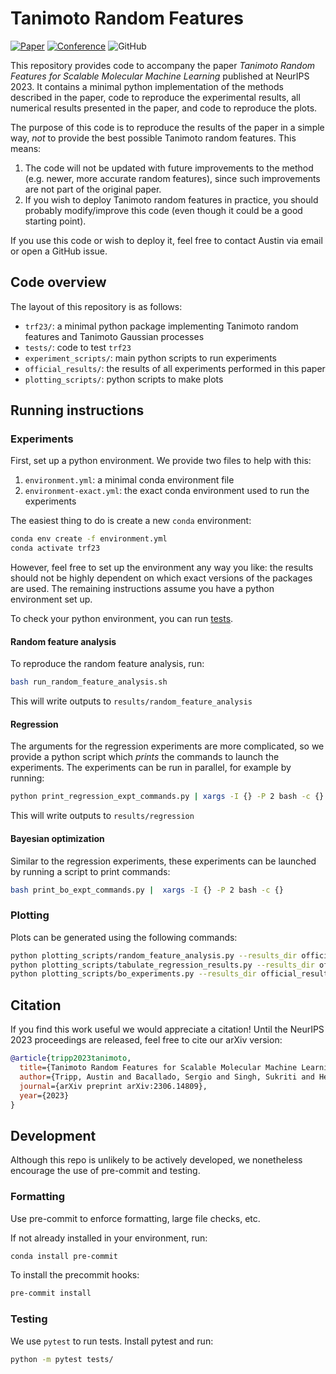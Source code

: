 # Tanimoto Random Features

[![Paper](http://img.shields.io/badge/paper-arxiv.2306.14809-B31B1B.svg)](https://arxiv.org/abs/2306.14809)
[![Conference](http://img.shields.io/badge/NeurIPS-2023-4b44ce.svg)]()
![GitHub](https://img.shields.io/github/license/AustinT/tanimoto-random-features-neurips23)

This repository provides code to accompany the paper
_Tanimoto Random Features for Scalable Molecular Machine Learning_
published at NeurIPS 2023.
It contains a minimal python implementation of the methods
described in the paper, code to reproduce the experimental results,
all numerical results presented in the paper,
and code to reproduce the plots.

The purpose of this code is to reproduce the results of the paper in a simple way,
_not_ to provide the best possible Tanimoto random features. This means:

1. The code will not be updated with future improvements to the method
  (e.g. newer, more accurate random features),
  since such improvements are not part of the original paper.
2. If you wish to deploy Tanimoto random features in practice, you should probably
  modify/improve this code (even though it could be a good starting point).

If you use this code or wish to deploy it, feel free to contact Austin via email or open a GitHub issue.

## Code overview

The layout of this repository is as follows:

- `trf23/`: a minimal python package implementing Tanimoto random features and Tanimoto Gaussian processes
- `tests/`: code to test `trf23`
- `experiment_scripts/`: main python scripts to run experiments
- `official_results/`: the results of all experiments performed in this paper
- `plotting_scripts/`: python scripts to make plots

## Running instructions

### Experiments

First, set up a python environment.
We provide two files to help with this:

1. `environment.yml`: a minimal conda environment file
2. `environment-exact.yml`: the exact conda environment used to run the experiments

The easiest thing to do is create a new `conda` environment:

```bash
conda env create -f environment.yml
conda activate trf23
```

However, feel free to set up the environment any way you like:
the results should not be highly dependent on which exact versions of the packages are used.
The remaining instructions assume you have a python environment set up.

To check your python environment, you can run [tests](#testing).

#### Random feature analysis

To reproduce the random feature analysis, run:

```bash
bash run_random_feature_analysis.sh
```

This will write outputs to `results/random_feature_analysis`

#### Regression

The arguments for the regression experiments are more complicated,
so we provide a python script which _prints_ the commands to launch the experiments.
The experiments can be run in parallel, for example by running:

```bash
python print_regression_expt_commands.py | xargs -I {} -P 2 bash -c {}
```

This will write outputs to `results/regression`

#### Bayesian optimization

Similar to the regression experiments,
these experiments can be launched by running a script to print commands:

```bash
bash print_bo_expt_commands.py |  xargs -I {} -P 2 bash -c {}
```

### Plotting

Plots can be generated using the following commands:

```bash
python plotting_scripts/random_feature_analysis.py --results_dir official_results/random_feature_analysis --output_dir plots/  # random features
python plotting_scripts/tabulate_regression_results.py --results_dir official_results/regression --output_dir plots/  # regression
python plotting_scripts/bo_experiments.py --results_dir official_results/bo/F2 --output_dir plots/  # BO
```

## Citation

If you find this work useful we would appreciate a citation!
Until the NeurIPS 2023 proceedings are released, feel free to cite our arXiv version:

```bibtex
@article{tripp2023tanimoto,
  title={Tanimoto Random Features for Scalable Molecular Machine Learning},
  author={Tripp, Austin and Bacallado, Sergio and Singh, Sukriti and Hern{\'a}ndez-Lobato, Jos{\'e} Miguel},
  journal={arXiv preprint arXiv:2306.14809},
  year={2023}
}
```

## Development

Although this repo is unlikely to be actively developed,
we nonetheless encourage the use of pre-commit and testing.

### Formatting

Use pre-commit to enforce formatting, large file checks, etc.

If not already installed in your environment, run:

```bash
conda install pre-commit
```

To install the precommit hooks:

```bash
pre-commit install
```

### Testing

We use `pytest` to run tests.
Install pytest and run:

```bash
python -m pytest tests/
```
